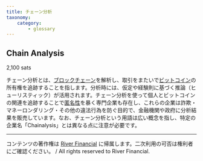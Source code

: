 ```yaml
---
title: チェーン分析
taxonomy:
    category:
        - glossary
---
```


## Chain Analysis
2,100 sats

チェーン分析とは、[ブロックチェーン](http://lostinbitcoin.jp.testrs.jp/staging/glossary/blockchain-2/)を解析し、取引をまたいで[ビットコイン](http://lostinbitcoin.jp.testrs.jp/staging/glossary/bitcoin/)の所有権を追跡することを指します。分析時には、仮定や経験則に基づく推論（ヒューリスティック）が活用されます。チェーン分析を使って個人とビットコインの関連を追跡することで[匿名性](http://lostinbitcoin.jp.testrs.jp/staging/glossary/anonymity/)を暴く専門企業も存在し、これらの企業は詐欺・マネーロンダリング・その他の違法行為を防ぐ目的で、金融機関や政府に分析結果を販売しています。なお、チェーン分析という用語は広い概念を指し、特定の企業名「Chainalysis」とは異なる点に注意が必要です。

---
コンテンツの著作権は [River Financial](https://river.com/) に帰属します。二次利用の可否は権利者にご確認ください。 / All rights reserved to River Financial.
